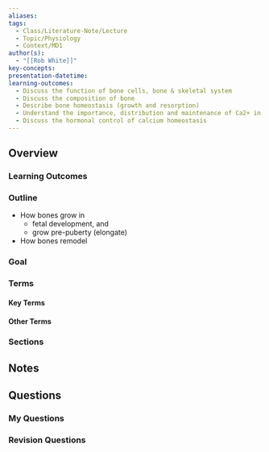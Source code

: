 ```yaml
---
aliases: 
tags:
  - Class/Literature-Note/Lecture
  - Topic/Physiology
  - Context/MD1
author(s):
  - "[[Rob White]]"
key-concepts: 
presentation-datetime: 
learning-outcomes:
  - Discuss the function of bone cells, bone & skeletal system
  - Discuss the composition of bone
  - Describe bone homeostasis (growth and resorption)
  - Understand the importance, distribution and maintenance of Ca2+ in body
  - Discuss the hormonal control of calcium homeostasis
---
```



## Overview
### Learning Outcomes

### Outline
- How bones grow in 
	- fetal development, and 
	- grow pre-puberty (elongate)
- How bones remodel

### Goal

### Terms
#### Key Terms

#### Other Terms

### Sections


## Notes


## Questions

### My Questions
### Revision Questions




